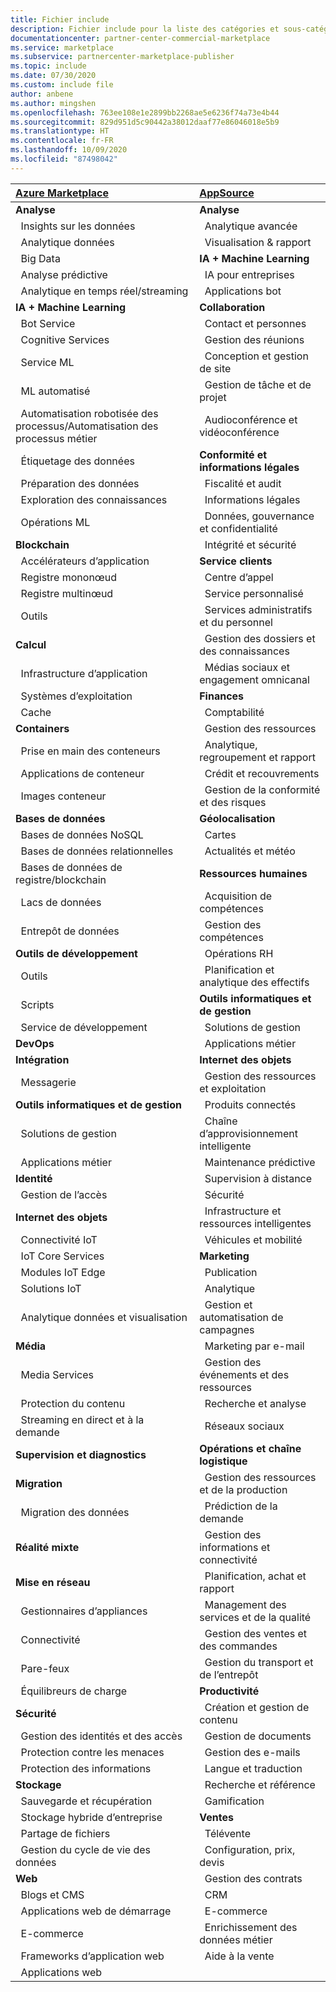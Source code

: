 ```yaml
---
title: Fichier include
description: Fichier include pour la liste des catégories et sous-catégories
documentationcenter: partner-center-commercial-marketplace
ms.service: marketplace
ms.subservice: partnercenter-marketplace-publisher
ms.topic: include
ms.date: 07/30/2020
ms.custom: include file
author: anbene
ms.author: mingshen
ms.openlocfilehash: 763ee108e1e2899bb2268ae5e6236f74a73e4b44
ms.sourcegitcommit: 829d951d5c90442a38012daaf77e86046018e5b9
ms.translationtype: HT
ms.contentlocale: fr-FR
ms.lasthandoff: 10/09/2020
ms.locfileid: "87498042"
---
```

| [**Azure Marketplace**](https://azuremarketplace.microsoft.com/marketplace/apps)  | [**AppSource**](https://appsource.microsoft.com/marketplace/apps) |
| :------------------- |:----------------|
|**Analyse** | **Analyse** |
| &nbsp;&nbsp;Insights sur les données | &nbsp;&nbsp;Analytique avancée  |
| &nbsp;&nbsp;Analytique données |  &nbsp;&nbsp;Visualisation & rapport |
| &nbsp;&nbsp;Big Data | **IA + Machine Learning**  |
| &nbsp;&nbsp;Analyse prédictive | &nbsp;&nbsp;IA pour entreprises |
| &nbsp;&nbsp;Analytique en temps réel/streaming | &nbsp;&nbsp;Applications bot |
| **IA + Machine Learning** | **Collaboration** |
| &nbsp;&nbsp;Bot Service | &nbsp;&nbsp;Contact et personnes |
| &nbsp;&nbsp;Cognitive Services | &nbsp;&nbsp;Gestion des réunions |
| &nbsp;&nbsp;Service ML | &nbsp;&nbsp;Conception et gestion de site |
| &nbsp;&nbsp;ML automatisé | &nbsp;&nbsp;Gestion de tâche et de projet |
| &nbsp;&nbsp;Automatisation robotisée des processus/Automatisation des processus métier | &nbsp;&nbsp;Audioconférence et vidéoconférence |
| &nbsp;&nbsp;Étiquetage des données | **Conformité et informations légales** |
| &nbsp;&nbsp;Préparation des données | &nbsp;&nbsp;Fiscalité et audit |
| &nbsp;&nbsp;Exploration des connaissances | &nbsp;&nbsp;Informations légales |
| &nbsp;&nbsp;Opérations ML | &nbsp;&nbsp;Données, gouvernance et confidentialité |
| **Blockchain**  | &nbsp;&nbsp;Intégrité et sécurité |
| &nbsp;&nbsp;Accélérateurs d’application | **Service clients**  |
| &nbsp;&nbsp;Registre mononœud | &nbsp;&nbsp;Centre d’appel |
| &nbsp;&nbsp;Registre multinœud | &nbsp;&nbsp;Service personnalisé |
| &nbsp;&nbsp;Outils | &nbsp;&nbsp;Services administratifs et du personnel |
| **Calcul**  | &nbsp;&nbsp;Gestion des dossiers et des connaissances |
| &nbsp;&nbsp;Infrastructure d’application | &nbsp;&nbsp;Médias sociaux et engagement omnicanal |
| &nbsp;&nbsp;Systèmes d’exploitation | **Finances** |
| &nbsp;&nbsp;Cache | &nbsp;&nbsp;Comptabilité |
| **Containers**  | &nbsp;&nbsp;Gestion des ressources |
| &nbsp;&nbsp;Prise en main des conteneurs | &nbsp;&nbsp;Analytique, regroupement et rapport |
| &nbsp;&nbsp;Applications de conteneur | &nbsp;&nbsp;Crédit et recouvrements |
| &nbsp;&nbsp;Images conteneur | &nbsp;&nbsp;Gestion de la conformité et des risques |
| **Bases de données**  | **Géolocalisation** |
| &nbsp;&nbsp;Bases de données NoSQL | &nbsp;&nbsp;Cartes |
| &nbsp;&nbsp;Bases de données relationnelles | &nbsp;&nbsp;Actualités et météo |
| &nbsp;&nbsp;Bases de données de registre/blockchain | **Ressources humaines** |
| &nbsp;&nbsp;Lacs de données | &nbsp;&nbsp;Acquisition de compétences |
| &nbsp;&nbsp;Entrepôt de données | &nbsp;&nbsp;Gestion des compétences |
| **Outils de développement**  | &nbsp;&nbsp;Opérations RH |
| &nbsp;&nbsp;Outils | &nbsp;&nbsp;Planification et analytique des effectifs |
| &nbsp;&nbsp;Scripts | **Outils informatiques et de gestion** |
| &nbsp;&nbsp;Service de développement | &nbsp;&nbsp;Solutions de gestion |
| **DevOps**  | &nbsp;&nbsp;Applications métier |
| **Intégration**  | **Internet des objets** |
| &nbsp;&nbsp;Messagerie | &nbsp;&nbsp;Gestion des ressources et exploitation |
| **Outils informatiques et de gestion**  | &nbsp;&nbsp;Produits connectés |
| &nbsp;&nbsp;Solutions de gestion | &nbsp;&nbsp;Chaîne d’approvisionnement intelligente |
| &nbsp;&nbsp;Applications métier | &nbsp;&nbsp;Maintenance prédictive |
| **Identité**  | &nbsp;&nbsp;Supervision à distance |
| &nbsp;&nbsp;Gestion de l’accès | &nbsp;&nbsp;Sécurité |
| **Internet des objets**  | &nbsp;&nbsp;Infrastructure et ressources intelligentes |
| &nbsp;&nbsp;Connectivité IoT | &nbsp;&nbsp;Véhicules et mobilité |
| &nbsp;&nbsp;IoT Core Services | **Marketing** |
| &nbsp;&nbsp;Modules IoT Edge | &nbsp;&nbsp;Publication |
| &nbsp;&nbsp;Solutions IoT | &nbsp;&nbsp;Analytique |
| &nbsp;&nbsp;Analytique données et visualisation | &nbsp;&nbsp;Gestion et automatisation de campagnes |
| **Média**  | &nbsp;&nbsp;Marketing par e-mail |
| &nbsp;&nbsp;Media Services | &nbsp;&nbsp;Gestion des événements et des ressources |
| &nbsp;&nbsp;Protection du contenu | &nbsp;&nbsp;Recherche et analyse |
| &nbsp;&nbsp;Streaming en direct et à la demande | &nbsp;&nbsp;Réseaux sociaux |
| **Supervision et diagnostics**  | **Opérations et chaîne logistique** |
| **Migration**  | &nbsp;&nbsp;Gestion des ressources et de la production |
| &nbsp;&nbsp;Migration des données | &nbsp;&nbsp;Prédiction de la demande |
| **Réalité mixte**  | &nbsp;&nbsp;Gestion des informations et connectivité |
| **Mise en réseau**  | &nbsp;&nbsp;Planification, achat et rapport |
| &nbsp;&nbsp;Gestionnaires d’appliances | &nbsp;&nbsp;Management des services et de la qualité |
| &nbsp;&nbsp;Connectivité | &nbsp;&nbsp;Gestion des ventes et des commandes |
| &nbsp;&nbsp;Pare-feux | &nbsp;&nbsp;Gestion du transport et de l’entrepôt |
| &nbsp;&nbsp;Équilibreurs de charge | **Productivité** |
| **Sécurité**  | &nbsp;&nbsp;Création et gestion de contenu |
| &nbsp;&nbsp;Gestion des identités et des accès | &nbsp;&nbsp;Gestion de documents |
| &nbsp;&nbsp;Protection contre les menaces | &nbsp;&nbsp;Gestion des e-mails |
| &nbsp;&nbsp;Protection des informations | &nbsp;&nbsp;Langue et traduction |
| **Stockage**  | &nbsp;&nbsp;Recherche et référence |
| &nbsp;&nbsp;Sauvegarde et récupération | &nbsp;&nbsp;Gamification |
| &nbsp;&nbsp;Stockage hybride d’entreprise | **Ventes** |
| &nbsp;&nbsp;Partage de fichiers | &nbsp;&nbsp;Télévente |
| &nbsp;&nbsp;Gestion du cycle de vie des données | &nbsp;&nbsp;Configuration, prix, devis |
| **Web**  | &nbsp;&nbsp;Gestion des contrats |
| &nbsp;&nbsp;Blogs et CMS | &nbsp;&nbsp;CRM |
| &nbsp;&nbsp;Applications web de démarrage | &nbsp;&nbsp;E-commerce |
| &nbsp;&nbsp;E-commerce | &nbsp;&nbsp;Enrichissement des données métier  |
| &nbsp;&nbsp;Frameworks d’application web | &nbsp;&nbsp;Aide à la vente  |
| &nbsp;&nbsp;Applications web |  |
